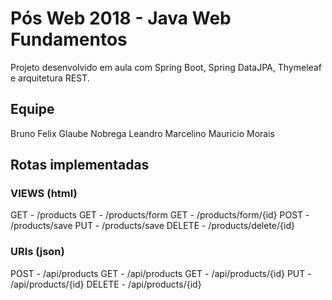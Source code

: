 # Pós Web 2018 - Java Web Fundamentos

Projeto desenvolvido em aula com Spring Boot, Spring DataJPA, Thymeleaf e arquitetura REST.

## Equipe

Bruno Felix
Glaube Nobrega
Leandro Marcelino
Mauricio Morais

## Rotas implementadas

### VIEWS (html)

GET 	- /products
GET 	- /products/form
GET 	- /products/form/{id}
POST 	- /products/save
PUT 	- /products/save
DELETE 	- /products/delete/{id}


### URIs (json)

POST 	- /api/products
GET 	- /api/products
GET 	- /api/products/{id}
PUT 	- /api/products/{id}
DELETE 	- /api/products/{id}